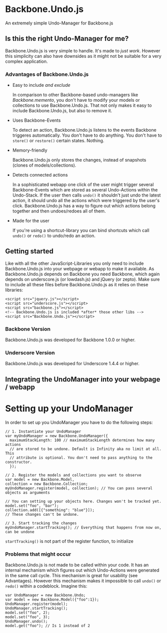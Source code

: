 Backbone.Undo.js
================

An extremely simple Undo-Manager for Backbone.js

## Is this the right Undo-Manager for me?

Backbone.Undo.js is very simple to handle. It's made to *just work*. However this simplicity can also have downsides as it might not be suitable for a very complex application.

### Advantages of Backbone.Undo.js

*   Easy to include *and exclude*

    In comparison to other Backbone-based undo-managers like *Backbone.memento*, you don't have to modify your models or collections to use Backbone.Undo.js. That not only makes it easy to include Backbone.Undo.js, but also to remove it.
    
*   Uses Backbone-Events

    To detect an action, Backbone.Undo.js listens to the events Backbone triggeres automatically. You don't have to do anything. You don't have to `store()` or `restore()` certain states. Nothing.

*   Memory-friendly

    Backbone.Undo.js only stores the changes, instead of snapshots (clones of models/collections).

*   Detects connected actions
   
    In a sophisticated webapp one click of the user might trigger several Backbone-Events which are stored as several Undo-Actions within the Undo-Stack. If the user then calls `undo()` it shouldn't just undo the latest action, it should undo all the actions which were triggered by the user's click. Backbone.Undo.js has a way to figure out which actions belong together and then undoes/redoes all of them.

*   Made for the user

    If you're using a shortcut-library you can bind shortcuts which call `undo()` or `redo()` to undo/redo an action.
    
## Getting started

Like with all the other JavaScript-Libraries you only need to include Backbone.Undo.js into your webpage or webapp to make it available.
As Backbone.Undo.js depends on Backbone you need Backbone, which again depends on underscore.js (or lowdash.js) and jQuery (or zepto). Make sure to include all these files before Backbone.Undo.js as it relies on these libraries:
  
    <script src="jquery.js"></script>
    <script src="underscore.js"></script>
    <script src="backbone.js"></script>
    <!-- Backbone.Undo.js is included *after* those other libs -->
    <script src="Backbone.Undo.js"></script>


### Backbone Version

Backbone.Undo.js was developed for Backbone 1.0.0 or higher.

### Underscore Version

Backbone.Undo.js was developed for Underscore 1.4.4 or higher.

## Integrating the UndoManager into your webpage / webapp

# Setting up your UndoManager

In order to set up you UndoManager you have to do the following steps:

    // 1. Instantiate your UndoManager
    var myUndoManager = new Backbone.UndoManager({
      maximumStackLength: 100 // maximumStackLength determines how many actions
      // are stored to be undone. Default is Infinity aka no limit at all. This
      // attribute is optional. You don't need to pass anything to the constructor.
      });
      
    // 2. Register the models and collections you want to observe
    var model = new Backbone.Model,
    collection = new Backbone.Collection;
    myUndoManager.register(model, collection); // You can pass several objects as arguments
    
    // You can setting up your objects here. Changes won't be tracked yet.
    model.set("foo", "bar");
    collection.add([{"something": "blue"}]);
    // These changes can't be undone.
    
    // 3. Start tracking the changes
    myUndoManager.startTracking(); // Everything that happens from now on, can be undone
    
`startTracking()` is not part of the register function, to initialize

### Problems that might occur

Backbone.Undo.js is not made to be called within your code. It has an internal mechanism which figures out which Undo-Actions were generated in the same call cycle. 
This mechanism is great for usability (see Advantages). However this mechanism makes it impossible to call `undo()` or `redo()` within a codeblock. Imagine this:
    
    var UndoManager = new Backbone.Undo;
    var model = new Backbone.Model({"foo":1});
    UndoManager.register(model);
    UndoManager.startTracking();
    model.set("foo", 2);
    model.set("foo", 3);
    UndoManager.undo();
    model.get("foo"); // Is 1 instead of 2

